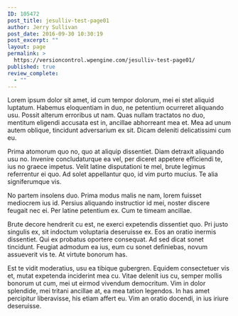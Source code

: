 ```yaml
---
ID: 105472
post_title: jesulliv-test-page01
author: Jerry Sullivan
post_date: 2016-09-30 10:30:19
post_excerpt: ""
layout: page
permalink: >
  https://versioncontrol.wpengine.com/jesulliv-test-page01/
published: true
review_complete:
  - ""
---
```

<p>Lorem ipsum dolor sit amet, id cum tempor dolorum, mei ei stet aliquid luptatum. Habemus eloquentiam in duo, ne petentium ocurreret aliquando usu. Possit alterum erroribus ut nam. Quas nullam tractatos no duo, mentitum eligendi accusata est in, ancillae abhorreant mea et. Mea ad unum autem oblique, tincidunt adversarium ex sit. Dicam deleniti delicatissimi cum eu.</p>

<p>Prima atomorum quo no, quo at aliquip dissentiet. Diam detraxit aliquando usu no. Invenire concludaturque ea vel, per diceret appetere efficiendi te, ius no graece impetus. Velit latine disputationi te mel, brute legimus referrentur ei quo. Ad solet appellantur quo, id vim purto mucius. Te alia signiferumque vis.</p>

<p>No partem insolens duo. Prima modus malis ne nam, lorem fuisset mediocrem ius id. Persius aliquando instructior id mei, noster discere feugait nec ei. Per latine petentium ex. Cum te timeam ancillae.</p>
  
<p>Brute decore hendrerit cu est, ne exerci expetendis dissentiet quo. Pri justo singulis ex, sit indoctum voluptaria deseruisse ex. Eos an oratio inermis dissentiet. Qui ex probatus oportere consequat. Ad sed dicat sonet tincidunt. Feugiat admodum ea ius, eum cu sonet definiebas, novum assueverit vis te. At virtute bonorum has.</p>

<p>Est te vidit moderatius, usu ea tibique gubergren. Equidem consectetuer vis et, mutat expetenda inciderint mea cu. Vitae delenit ius cu, semper mollis bonorum ut cum, mei ut eirmod vivendum democritum. Vim in dolor splendide, mei tritani ancillae at, ea mea tation legendos. In has amet percipitur liberavisse, his etiam affert eu. Vim an oratio docendi, in ius iriure deseruisse.</p>